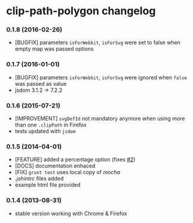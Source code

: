 # clip-path-polygon changelog

### 0.1.8 (2016-02-26)
* [BUGFIX] parameters `isForWebkit`, `isForSvg` were set to false when empty map was passed options

### 0.1.7 (2016-01-01)
* [BUGFIX] parameters `isForWebkit`, `isForSvg` were ignored when `false` was passed as value
* jsdom 3.1.2 -> 7.2.2

### 0.1.6 (2015-07-21)
* [IMPROVEMENT] `svgDefId` not mandatory anymore when using more than one `.clipPath` in Firefox
* tests updated with `jsdom`

### 0.1.5 (2014-04-01)
* [FEATURE] added a percentage option (fixes [#2](https://github.com/andrusieczko/clip-path-polygon/issues/2))
* [DOCS] documentation enhaced
* [FIX] `grunt test` uses local copy of *mocha* 
* *.jshintrc* files added
* example html file provided

### 0.1.4 (2013-08-31)
* stable version working with Chrome & Firefox
